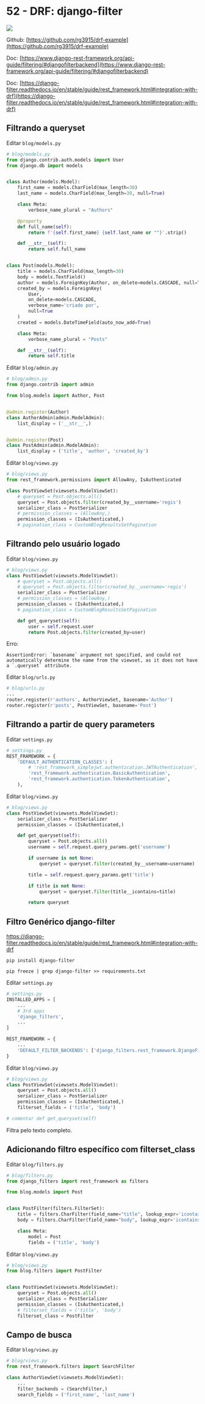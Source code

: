 # 52 - DRF: django-filter

<a href="https://youtu.be/J8mKLw_Txok">
    <img src="../.gitbook/assets/youtube.png">
</a>

Github: [https://github.com/rg3915/drf-example](https://github.com/rg3915/drf-example)

Doc: [https://www.django-rest-framework.org/api-guide/filtering/#djangofilterbackend](https://www.django-rest-framework.org/api-guide/filtering/#djangofilterbackend)

Doc: [https://django-filter.readthedocs.io/en/stable/guide/rest_framework.html#integration-with-drf](https://django-filter.readthedocs.io/en/stable/guide/rest_framework.html#integration-with-drf)

## Filtrando a queryset

Editar `blog/models.py`

```python
# blog/models.py
from django.contrib.auth.models import User
from django.db import models


class Author(models.Model):
    first_name = models.CharField(max_length=30)
    last_name = models.CharField(max_length=30, null=True)

    class Meta:
        verbose_name_plural = "Authors"

    @property
    def full_name(self):
        return f'{self.first_name} {self.last_name or ""}'.strip()

    def __str__(self):
        return self.full_name


class Post(models.Model):
    title = models.CharField(max_length=30)
    body = models.TextField()
    author = models.ForeignKey(Author, on_delete=models.CASCADE, null=True)
    created_by = models.ForeignKey(
        User,
        on_delete=models.CASCADE,
        verbose_name='criado por',
        null=True
    )
    created = models.DateTimeField(auto_now_add=True)

    class Meta:
        verbose_name_plural = "Posts"

    def __str__(self):
        return self.title
```

Editar `blog/admin.py`

```python
# blog/admin.py
from django.contrib import admin

from blog.models import Author, Post


@admin.register(Author)
class AuthorAdmin(admin.ModelAdmin):
    list_display = ('__str__',)


@admin.register(Post)
class PostAdmin(admin.ModelAdmin):
    list_display = ('title', 'author', 'created_by')
```

Editar `blog/views.py`

```python
# blog/views.py
from rest_framework.permissions import AllowAny, IsAuthenticated

class PostViewSet(viewsets.ModelViewSet):
    # queryset = Post.objects.all()
    queryset = Post.objects.filter(created_by__username='regis')
    serializer_class = PostSerializer
    # permission_classes = (AllowAny,)
    permission_classes = (IsAuthenticated,)
    # pagination_class = CustomBlogResultsSetPagination
```



## Filtrando pelo usuário logado

Editar `blog/views.py`

```python
# blog/views.py
class PostViewSet(viewsets.ModelViewSet):
    # queryset = Post.objects.all()
    # queryset = Post.objects.filter(created_by__username='regis')
    serializer_class = PostSerializer
    # permission_classes = (AllowAny,)
    permission_classes = (IsAuthenticated,)
    # pagination_class = CustomBlogResultsSetPagination

    def get_queryset(self):
        user = self.request.user
        return Post.objects.filter(created_by=user)
```



Erro:

```
AssertionError: `basename` argument not specified, and could not automatically determine the name from the viewset, as it does not have a `.queryset` attribute.
```

Editar `blog/urls.py`

```python
# blog/urls.py
...
router.register(r'authors', AuthorViewSet, basename='Author')
router.register(r'posts', PostViewSet, basename='Post')
```



## Filtrando a partir de query parameters

Editar `settings.py`

```python
# settings.py
REST_FRAMEWORK = {
    'DEFAULT_AUTHENTICATION_CLASSES': (
        # 'rest_framework_simplejwt.authentication.JWTAuthentication',
        'rest_framework.authentication.BasicAuthentication',
        'rest_framework.authentication.TokenAuthentication',
    ),
```

Editar `blog/views.py`

```python
# blog/views.py
class PostViewSet(viewsets.ModelViewSet):
    serializer_class = PostSerializer
    permission_classes = (IsAuthenticated,)

    def get_queryset(self):
        queryset = Post.objects.all()
        username = self.request.query_params.get('username')

        if username is not None:
            queryset = queryset.filter(created_by__username=username)

        title = self.request.query_params.get('title')

        if title is not None:
            queryset = queryset.filter(title__icontains=title)

        return queryset
```


## Filtro Genérico django-filter

https://django-filter.readthedocs.io/en/stable/guide/rest_framework.html#integration-with-drf

```
pip install django-filter

pip freeze | grep django-filter >> requirements.txt
```

Editar `settings.py`

```python
# settings.py
INSTALLED_APPS = [
    ...
    # 3rd apps
    'django_filters',
    ...
]

REST_FRAMEWORK = {
    ...
    'DEFAULT_FILTER_BACKENDS': ['django_filters.rest_framework.DjangoFilterBackend']
}
```

Editar `blog/views.py`


```python
# blog/views.py
class PostViewSet(viewsets.ModelViewSet):
    queryset = Post.objects.all()
    serializer_class = PostSerializer
    permission_classes = (IsAuthenticated,)
    filterset_fields = ('title', 'body')

# comentar def get_queryset(self)
```

Filtra pelo texto completo.


## Adicionando filtro específico com filterset_class

Editar `blog/filters.py`

```python
# blog/filters.py
from django_filters import rest_framework as filters

from blog.models import Post


class PostFilter(filters.FilterSet):
    title = filters.CharFilter(field_name="title", lookup_expr='icontains')
    body = filters.CharFilter(field_name="body", lookup_expr='icontains')

    class Meta:
        model = Post
        fields = ('title', 'body')
```

Editar `blog/views.py`


```python
# blog/views.py
from blog.filters import PostFilter


class PostViewSet(viewsets.ModelViewSet):
    queryset = Post.objects.all()
    serializer_class = PostSerializer
    permission_classes = (IsAuthenticated,)
    # filterset_fields = ('title', 'body')
    filterset_class = PostFilter
```


## Campo de busca

Editar `blog/views.py`


```python
# blog/views.py
from rest_framework.filters import SearchFilter

class AuthorViewSet(viewsets.ModelViewSet):
    ...
    filter_backends = (SearchFilter,)
    search_fields = ('first_name', 'last_name')
```


